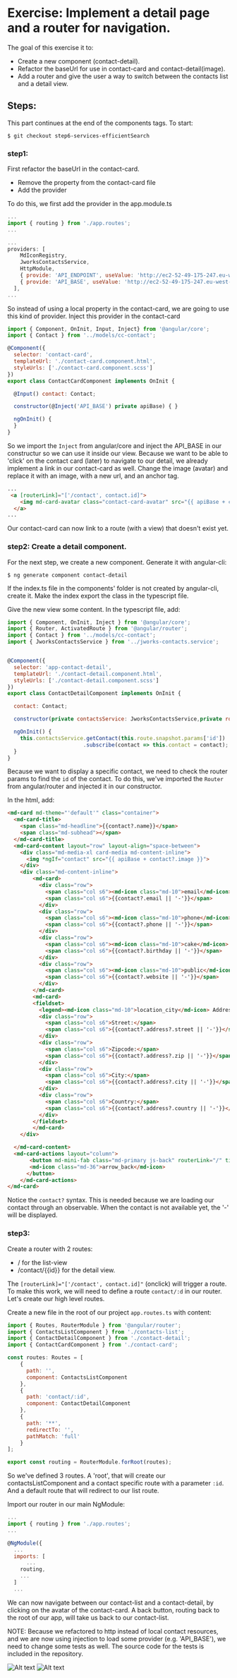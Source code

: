 # Exercise: Implement a detail page and a router for navigation.

The goal of this exercise it to:
* Create a new component (contact-detail).
* Refactor the baseUrl for use in contact-card and contact-detail(image).
* Add a router and give the user a way to switch between the contacts list and a detail view.

## Steps:

This part continues at the end of the components tags. To start:
```
$ git checkout step6-services-efficientSearch
```

### step1:
First refactor the baseUrl in the contact-card.
* Remove the property from the contact-card file
* Add the provider

To do this, we first add the provider in the app.module.ts
```javascript
...
import { routing } from './app.routes';
...

...
providers: [
    MdIconRegistry,
    JworksContactsService,
    HttpModule,
    { provide: 'API_ENDPOINT', useValue: 'http://ec2-52-49-175-247.eu-west-1.compute.amazonaws.com:4201/api' },
    { provide: 'API_BASE', useValue: 'http://ec2-52-49-175-247.eu-west-1.compute.amazonaws.com:4201/'}
  ],
...
```

So instead of using a local property in the contact-card, we are going to use this kind of provider.
Inject this provider in the contact-card
```javascript
import { Component, OnInit, Input, Inject} from '@angular/core';
import { Contact } from '../models/cc-contact';

@Component({
  selector: 'contact-card',
  templateUrl: './contact-card.component.html',
  styleUrls: ['./contact-card.component.scss']
})
export class ContactCardComponent implements OnInit {

  @Input() contact: Contact;

  constructor(@Inject('API_BASE') private apiBase) { }

  ngOnInit() {
  }
}
```
So we import the `Inject` from angular/core and inject the API_BASE in our constructur so we can use it inside our view.
Because we want to be able to 'click' on the contact card (later) to navigate to our detail, we already implement a link in our contact-card as well.
Change the image (avatar) and replace it with an image, with a new url, and an anchor tag.
```html
...
 <a [routerLink]="['/contact', contact.id]">
    <img md-card-avatar class="contact-card-avatar" src="{{ apiBase + contact.image}}" alt="{{contact.name}}">
  </a>
...  
```

Our contact-card can now link to a route (with a view) that doesn't exist yet.


### step2: Create a detail component.
For the next step, we create a new component. Generate it with angular-cli:
```
$ ng generate component contact-detail
```
If the index.ts file in the components' folder is not created by angular-cli, create it.
Make the index export the class in the typescript file.

Give the new view some content.
In the typescript file, add:
```javascript
import { Component, OnInit, Inject } from '@angular/core';
import { Router, ActivatedRoute } from '@angular/router';
import { Contact } from '../models/cc-contact';
import { JworksContactsService } from '../jworks-contacts.service';


@Component({
  selector: 'app-contact-detail',
  templateUrl: './contact-detail.component.html',
  styleUrls: ['./contact-detail.component.scss']
})
export class ContactDetailComponent implements OnInit {

  contact: Contact;

  constructor(private contactsService: JworksContactsService,private router: Router, private route: ActivatedRoute, @Inject('API_BASE') private apiBase) {}

  ngOnInit() {
    this.contactsService.getContact(this.route.snapshot.params['id'])
                        .subscribe(contact => this.contact = contact);
  }
}
```
Because we want to display a specific contact, we need to check the router params to find the `id` of the contact.
To do this, we've imported the `Router` from angular/router and injected it in our constructor.


In the html, add:
```html
<md-card md-theme="'default'" class="container">
  <md-card-title>
    <span class="md-headline">{{contact?.name}}</span>
    <span class="md-subhead"></span>
  </md-card-title>
  <md-card-content layout="row" layout-align="space-between">
    <div class="md-media-xl card-media md-content-inline">
      <img *ngIf="contact" src="{{ apiBase + contact?.image }}">
    </div>
    <div class="md-content-inline">
        <md-card>
          <div class="row">
            <span class="col s6"><md-icon class="md-10">email</md-icon> Email:</span>
            <span class="col s6">{{contact?.email || '-'}}</span>
          </div>
          <div class="row">
            <span class="col s6"><md-icon class="md-10">phone</md-icon> Phone:</span>
            <span class="col s6">{{contact?.phone || '-'}}</span>
          </div>
          <div class="row">
            <span class="col s6"><md-icon class="md-10">cake</md-icon> Birthday:</span>
            <span class="col s6">{{contact?.birthday || '-'}}</span>
          </div>
          <div class="row">
            <span class="col s6"><md-icon class="md-10">public</md-icon> Website:</span>
            <span class="col s6">{{contact?.website || '-'}}</span>
          </div>
        </md-card>
        <md-card>
        <fieldset>
          <legend><md-icon class="md-10">location_city</md-icon> Address</legend>
          <div class="row">
            <span class="col s6">Street:</span>
            <span class="col s6">{{contact?.address?.street || '-'}}</span>
          </div>
          <div class="row">
            <span class="col s6">Zipcode:</span>
            <span class="col s6">{{contact?.address?.zip || '-'}}</span>
          </div>
          <div class="row">
            <span class="col s6">City:</span>
            <span class="col s6">{{contact?.address?.city || '-'}}</span>
          </div>
          <div class="row">
            <span class="col s6">Country:</span>
            <span class="col s6">{{contact?.address?.country || '-'}}</span>
          </div>
        </fieldset>
        </md-card>
    </div>

  </md-card-content>
  <md-card-actions layout="column">
       <button md-mini-fab class="md-primary js-back" routerLink="/" title="back">
       <md-icon class="md-36">arrow_back</md-icon>
      </button>
    </md-card-actions>
</md-card>

```
Notice the `contact?` syntax. This is needed because we are loading our contact through an observable. When the contact is not available yet, the '-' will be displayed.

### step3:
Create a router with 2 routes:
* / for the list-view
* /contact/{{id}} for the detail view.

The `[routerLink]="['/contact', contact.id]"` (onclick) will trigger a route. To make this work, we will need to define a route `contact/:d` in our router. Let's create our high level routes.

Create a new file in the root of our project `app.routes.ts` with content:
```javascript
import { Routes, RouterModule } from '@angular/router';
import { ContactsListComponent } from './contacts-list';
import { ContactDetailComponent } from './contact-detail';
import { ContactCardComponent } from './contact-card';

const routes: Routes = [
    {
      path: '',
      component: ContactsListComponent
    },
    {
      path: 'contact/:id',
      component: ContactDetailComponent
    },
    {
      path: '**',
      redirectTo: '',
      pathMatch: 'full'
    }
];

export const routing = RouterModule.forRoot(routes);
```

So we've defined 3 routes. A 'root', that will create our contactsListComponent and a contact specific route with a parameter `:id`. And a default route that will redirect to our list route.

Import our router in our main NgModule:
```javascript
...
import { routing } from './app.routes';
...

@NgModule({
  ...    
  imports: [
      ...
    routing,
    ...
  ]
  ...
```

We can now navigate between our contact-list and a contact-detail, by clicking on the avatar of the contact-card. A back button, routing back to the root of our app, will take us back to our contact-list.

NOTE:
Because we refactored to http instead of local contact resources, and we are now using injection to load some provider (e.g. 'API_BASE'), we need to change some tests as well. The source code for the tests is included in the repository.


![Alt text](img/exercise4_list.png "Exercise 4 default root.")
![Alt text](img/exercise4_detail.png "Exercise 4 default root.")
